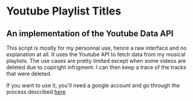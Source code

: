 # Youtube Playlist Titles
## An implementation of the Youtube Data API
This script is mostly for my personnal use, hence a raw interface and no explanation at all. It uses the Youtube API to fetch data from my musical playlists. The use cases are pretty limited except when some videos are deleted due to copiright infrigment. I can then keep a trace of the tracks that were deleted.

If you want to use it, you'll need a google account and go through the process described [here](https://developers.google.com/youtube/v3/quickstart/python)